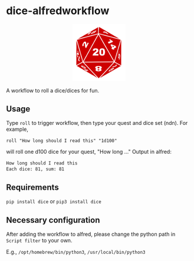 # dice-alfredworkflow

<p align='center'><img src="./pngegg.png" width="144">

A workflow to roll a dice/dices for fun.

## Usage

Type `roll` to trigger workflow, then type your quest and dice set (ndn).
For example,

```
roll "How long should I read this" "1d100"
```

will roll one d100 dice for your quest, "How long ..."
Output in alfred:

```
How long should I read this
Each dice: 81, sum: 81
```

## Requirements

`pip install dice` or `pip3 install dice`

## Necessary configuration

After adding the workflow to alfred, please change the python path in `Script filter` to your own.

E.g., `/opt/homebrew/bin/python3`, `/usr/local/bin/python3`
